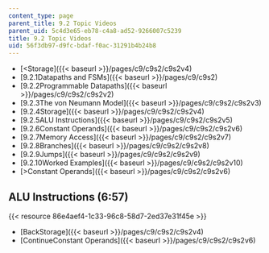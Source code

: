 ```yaml
---
content_type: page
parent_title: 9.2 Topic Videos
parent_uid: 5c4d3e65-eb78-c4a8-ad52-9266007c5239
title: 9.2 Topic Videos
uid: 56f3db97-d9fc-bdaf-f0ac-31291b4b24b8
---
```


*   [\<Storage]({{< baseurl >}}/pages/c9/c9s2/c9s2v4)
*   [9.2.1Datapaths and FSMs]({{< baseurl >}}/pages/c9/c9s2)
*   [9.2.2Programmable Datapaths]({{< baseurl >}}/pages/c9/c9s2/c9s2v2)
*   [9.2.3The von Neumann Model]({{< baseurl >}}/pages/c9/c9s2/c9s2v3)
*   [9.2.4Storage]({{< baseurl >}}/pages/c9/c9s2/c9s2v4)
*   [9.2.5ALU Instructions]({{< baseurl >}}/pages/c9/c9s2/c9s2v5)
*   [9.2.6Constant Operands]({{< baseurl >}}/pages/c9/c9s2/c9s2v6)
*   [9.2.7Memory Access]({{< baseurl >}}/pages/c9/c9s2/c9s2v7)
*   [9.2.8Branches]({{< baseurl >}}/pages/c9/c9s2/c9s2v8)
*   [9.2.9Jumps]({{< baseurl >}}/pages/c9/c9s2/c9s2v9)
*   [9.2.10Worked Examples]({{< baseurl >}}/pages/c9/c9s2/c9s2v10)
*   [\>Constant Operands]({{< baseurl >}}/pages/c9/c9s2/c9s2v6)

ALU Instructions (6:57)
-----------------------

{{< resource 86e4aef4-1c33-96c8-58d7-2ed37e31f45e >}}

*   [BackStorage]({{< baseurl >}}/pages/c9/c9s2/c9s2v4)
*   [ContinueConstant Operands]({{< baseurl >}}/pages/c9/c9s2/c9s2v6)